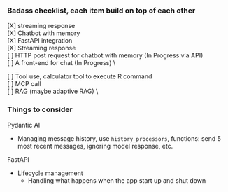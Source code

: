 ### Badass checklist, each item build on top of each other
[X] streaming response \
[X] Chatbot with memory \
[X] FastAPI integration \
[X] Streaming response \
[ ] HTTP post request for chatbot with memory (In Progress via API) \
[ ] A front-end for chat (In Progress) \

[ ] Tool use, calculator tool to execute R command \
[ ] MCP call \
[ ] RAG (maybe adaptive RAG) \


### Things to consider
Pydantic AI
- Managing message history, use `history_processors`, functions: send 5 most recent messages, ignoring model response, etc.


FastAPI
- Lifecycle management
    - Handling what happens when the app start up and shut down